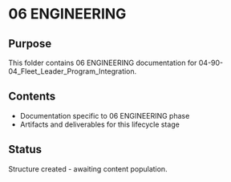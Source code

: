 # 06 ENGINEERING

## Purpose
This folder contains 06 ENGINEERING documentation for 04-90-04_Fleet_Leader_Program_Integration.

## Contents
- Documentation specific to 06 ENGINEERING phase
- Artifacts and deliverables for this lifecycle stage

## Status
Structure created - awaiting content population.
